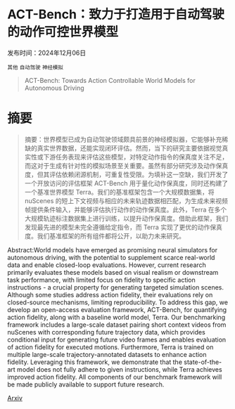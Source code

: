 # ACT-Bench：致力于打造用于自动驾驶的动作可控世界模型

发布时间：2024年12月06日

`其他` `自动驾驶` `神经模拟`

> ACT-Bench: Towards Action Controllable World Models for Autonomous Driving

# 摘要

> 摘要：世界模型已成为自动驾驶领域颇具前景的神经模拟器，它能够补充稀缺的真实世界数据，还能实现闭环评估。然而，当下的研究主要依据视觉真实性或下游任务表现来评估这些模型，对特定动作指令的保真度关注不足，而这对于生成有针对性的模拟场景至关重要。虽然有部分研究涉及动作保真度，但其评估依赖闭源机制，可重复性受限。为填补这一空缺，我们开发了一个开放访问的评估框架 ACT-Bench 用于量化动作保真度，同时还构建了一个基准世界模型 Terra。我们的基准框架包含一个大规模数据集，将 nuScenes 的短上下文视频与相应的未来轨迹数据相匹配，为生成未来视频帧提供条件输入，并能够评估执行动作的动作保真度。此外，Terra 在多个大规模轨迹标注数据集上进行训练，以提升动作保真度。借助此框架，我们发现最先进的模型未完全遵循给定指令，而 Terra 实现了更优的动作保真度。我们基准框架的所有组件都将公开，以助力未来研究。

> 
Abstract:World models have emerged as promising neural simulators for autonomous driving, with the potential to supplement scarce real-world data and enable closed-loop evaluations. However, current research primarily evaluates these models based on visual realism or downstream task performance, with limited focus on fidelity to specific action instructions - a crucial property for generating targeted simulation scenes. Although some studies address action fidelity, their evaluations rely on closed-source mechanisms, limiting reproducibility. To address this gap, we develop an open-access evaluation framework, ACT-Bench, for quantifying action fidelity, along with a baseline world model, Terra. Our benchmarking framework includes a large-scale dataset pairing short context videos from nuScenes with corresponding future trajectory data, which provides conditional input for generating future video frames and enables evaluation of action fidelity for executed motions. Furthermore, Terra is trained on multiple large-scale trajectory-annotated datasets to enhance action fidelity. Leveraging this framework, we demonstrate that the state-of-the-art model does not fully adhere to given instructions, while Terra achieves improved action fidelity. All components of our benchmark framework will be made publicly available to support future research.
    

[Arxiv](https://arxiv.org/pdf/2412.05337)